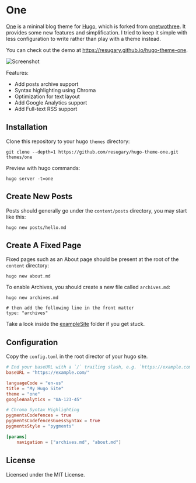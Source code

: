 One
===========

[One](https://github.com/resugary/hugo-theme-one) is a mininal blog theme for [Hugo](https://gohugo.io/), which is forked from [onetwothree](https://github.com/schollz/onetwothree). It provides some new features and simplification. I tried to keep it simple with less configuration to write rather than play with a theme instead.

You can check out the demo at https://resugary.github.io/hugo-theme-one.

![Screenshot](https://github.com/resugary/hugo-theme-one/blob/master/images/screenshot.png)

Features:  
- Add posts archive support  
- Syntax highlighting using Chroma  
- Optimization for text layout  
- Add Google Analytics support  
- Add Full-text RSS support

## Installation

Clone this repository to your hugo `themes` directory:

```
git clone --depth=1 https://github.com/resugary/hugo-theme-one.git themes/one
```

Preview with hugo commands:

```
hugo server -t=one
```

## Create New Posts

Posts should generally go under the `content/posts` directory, you may start like this:

```
hugo new posts/hello.md
```

## Create A Fixed Page

Fixed pages such as an About page should be present at the root of the `content` directory:

```
hugo new about.md
```

To enable Archives, you should create a new file called `archives.md`:

```
hugo new archives.md

# then add the following line in the front matter
type: "archives"
```

Take a look inside the [exampleSite](https://github.com/resugary/hugo-theme-one/tree/master/exampleSite) folder if you get stuck.

## Configuration

Copy the `config.toml` in the root director of your hugo site. 

```toml
# End your baseURL with a `/` trailing slash, e.g. `https://example.com/`.
baseURL = "https://example.com/"

languageCode = "en-us"
title = "My Hugo Site"
theme = "one"
googleAnalytics = "UA-123-45"

# Chroma Syntax Highlighting
pygmentsCodefences = true
pygmentsCodefencesGuessSyntax = true
pygmentsStyle = "pygments"

[params]
    navigation = ["archives.md", "about.md"]

```

## License

Licensed under the MIT License.
